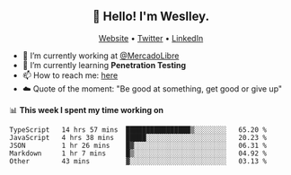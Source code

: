 <h2 align="center">👋 Hello! I'm Weslley.</h2>
<p align="center">
  <a href="http://weslleyneri.com.br">Website</a> •
  <a href="https://twitter.com/Weslley_Neri">Twitter</a> •
  <a href="https://www.linkedin.com/in/weslley-neri-3658908b">LinkedIn</a>
</p>


- 🔭 I’m currently working at [@MercadoLibre](https://github.com/mercadolibre)
- 🌱 I’m currently learning **Penetration Testing**
- 📫 How to reach me: [here](mailto:weslley39@gmail.com)
- ☁️ Quote of the moment: "Be good at something, get good or give up"

📊 **This week I spent my time working on**
<!--START_SECTION:waka-->
```text
TypeScript   14 hrs 57 mins  ████████████████▒░░░░░░░░   65.20 % 
JavaScript   4 hrs 38 mins   █████░░░░░░░░░░░░░░░░░░░░   20.23 % 
JSON         1 hr 26 mins    █▓░░░░░░░░░░░░░░░░░░░░░░░   06.31 % 
Markdown     1 hr 7 mins     █▒░░░░░░░░░░░░░░░░░░░░░░░   04.92 % 
Other        43 mins         ▓░░░░░░░░░░░░░░░░░░░░░░░░   03.13 % 
```
<!--END_SECTION:waka-->

<!-- Inspired by https://github.com/gruselhaus/gruselhaus -->